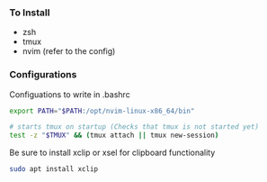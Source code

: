 ### To Install

- zsh
- tmux
- nvim (refer to the config)

### Configurations

Configuations to write in .bashrc
```bash
export PATH="$PATH:/opt/nvim-linux-x86_64/bin"

# starts tmux on startup (Checks that tmux is not started yet)
test -z "$TMUX" && (tmux attach || tmux new-session)
```

Be sure to install xclip or xsel for clipboard functionality
```bash
sudo apt install xclip
```
